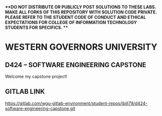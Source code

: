<strong>**DO NOT DISTRIBUTE OR PUBLICLY POST SOLUTIONS TO THESE LABS. MAKE ALL FORKS OF THIS REPOSITORY WITH SOLUTION CODE PRIVATE. PLEASE REFER TO THE STUDENT CODE OF CONDUCT AND ETHICAL EXPECTATIONS FOR COLLEGE OF INFORMATION TECHNOLOGY STUDENTS FOR SPECIFICS. **</strong>

# WESTERN GOVERNORS UNIVERSITY 
## D424 – SOFTWARE ENGINEERING CAPSTONE
Welcome my capstone project! 

## GITLAB LINK

https://gitlab.com/wgu-gitlab-environment/student-repos/jbill79/d424-software-engineering-capstone.git
